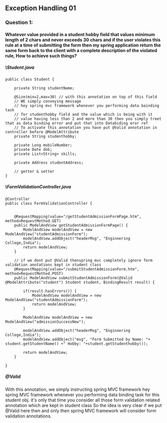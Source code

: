 ## Exception Handling 01

### Question 1: 
#### Whatever value provided in a student hobby field that values minimum length of 2 chars and never exceeds 30 chars and if the user violates this rule at a time of submitting the form then my spring application return the same form back to the client with a complete description of the violated rule, How to achieve such things?

##### \Student.java
```
public class Student {

	private String studentName;
	
	@Size(min=2,max=30) // with this annotation on top of this field 
	// WE simply conveying message 
	// hey spring mvc framework whenever you performing data bainding task
	// for studenthobby field and the value which is being with it 
	// value having less than 2 and more than 30 then you simply treet that as data binding error and put that into Databiding eror ref
	// To activate this annotation you have put @Valid annotation in controller before @ModelAttribute
	private String studenthobby;
	
	private Long mobileNumber;
	private Date dob;
	private List<String> skills;
	
	private Address studentAddress;
	
	// getter & setter
}
```
##### \FormValidationController.java
```
@Controller
public class FormValidationController {
	
	
	@RequestMapping(value="/getStudentAdmissionFormPage.htm", method=RequestMethod.GET)
	public ModelAndView getStudentAdmissionFormPage() {
		ModelAndView modelAndView = new ModelAndView("studentAdmissionForm");
		modelAndView.addObject("headerMsg", "Enginnering College,India");
		return modelAndView;
	}
	
	// if we dont put @Valid thenspring mvc completely ignore form validation anotations kept in student class
	@RequestMapping(value="/submitStudentAdmissionForm.htm", method=RequestMethod.POST)
	public ModelAndView submitStudentAdmissionForm(@Valid @ModelAttribute("student") Student student, BindingResult result) {
		
		if(result.hasErrors()) {
			ModelAndView modelAndView = new ModelAndView("studentAdmissionForm");
			return modelAndView;
		}
		
		ModelAndView modelAndView = new ModelAndView("admissionSuccessNew");
		
		modelAndView.addObject("headerMsg", "Enginnering College,India");
		modelAndView.addObject("msg", "Form Submitted by Name: "+ student.getStudentName() +" Hobby: "+student.getStudenthobby());
		
		return modelAndView;
	}

}

```
##### @Valid 
With this annotation, we simply instructing spring MVC framework hey spring MVC framework whenever you performing data binding task for this student obj. it's only that time you consider all those form validation related annotation which are kept in student class So the idea is very clear if we put @Valid here then and only then spring MVC framework will consider form validation annotations.
